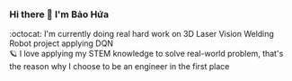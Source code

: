 ### Hi there 👋 I'm Bảo Hứa 

:octocat: I'm currently doing real hard work on 3D Laser Vision Welding Robot project applying DQN  
🪐 I love applying my STEM knowledge to solve real-world problem, that's the reason why I choose to be an engineer in the first place
